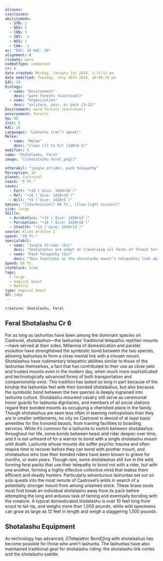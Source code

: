 ```yaml
---
aliases: 
cssclasses:
abilitymods:
  - STR: 2
  - DEX: 5
  - CON: 3
  - INT: -3
  - WIS: 1
  - CHA: -1
ac: "EAC: 18 KAC: 20"
alignment: N
climate: warm
combatType: combatant
cr: 6
date created: Monday, January 1st 2024, 3:13:12 pm
date modified: Tuesday, July 30th 2024, 10:08:20 pm
EAC: 18
Ecology:
  - name: "Environment"
    desc: "warm forests (Castrovel)"
  - name: "Organization"
    desc: "solitary, pair, or pack (3–12)"
Environment: warm forests (Castrovel)
environment: forests
hp: 90
Init: 5
KAC: 20
Languages: "Lashunta (can’t speak)"
Melee:
  - name: "Melee"
    desc: "claws +17 to hit (1d8+8 S)"
modifier: 5
name: "Shotalashu, Feral"
image: "[[shotalashu feral.png]]"

otherabil: "jungle strider, pack telepathy"
Perception: 18
planet: Castrovel
reach: "5 ft."
saves:
  - Fort: "+10 (`dice: 1d20+10`)"
  - Ref: "+10 (`dice: 1d20+10`)"
  - Will: "+5 (`dice: 1d20+5`)"
Senses: "[[darkvision]] 60 ft., [[low-light vision]]"
size: large
Skills:
  - Acrobatics: "+13 (`dice: 1d20+13`)"
  - Perception: "+18 (`dice: 1d20+18`)"
  - Stealth: "+13 (`dice: 1d20+13`)"
source: Alien Archive 2 
space: "10 ft."
specialabil:
  - name: "Jungle Strider (Ex)"
    desc: "Shotalashus are adept at traversing all forms of forest terrain. While in forest terrain, a shotalashu’s speed is not impeded by natural difficult terrain such as undergrowth."
  - name: "Pack Telepathy (Su)"
    desc: "This functions as the shotalashu mount’s telepathic link ability (see the shotalashu entry) except that instead of forming a bond with a single lashunta, a feral shotalashu can create a link with up to 5 other shotalashus in a process that requires no skill check but takes 1 year of close interaction rather than a single hour. When any member of a pack’s telepathic network dies, each other shotalashu directly linked to that creature is dazed for 1 round but takes no damage."
Speed: 60 ft.
statblock: true
tags:
  - large
  - magical beast
  - Neutral
type: magical beast
XP: 2400
---
```


```statblock
creature: Shotalashu, Feral
```

## Feral Shotalashu Cr 6

For as long as lashuntas have been among the dominant species on Castrovel, shotalashus—the lashuntas’ traditional telepathic reptilian mounts—have served at their sides. Millennia of domestication and parallel evolution have strengthened the symbiotic bond between the two species, allowing lashuntas to form a close mental link with a chosen mount.
Shotalashus have rudimentary telepathic abilities similar to those of the lashuntas themselves, a fact that has contributed to their use as close pets and trusted mounts even in the modern day, when much more sophisticated and technologically advanced forms of both transportation and companionship exist. This tradition has lasted so long in part because of the kinship the lashuntas feel with their bonded shotalashus, but also because the symbiotic bond between the two species is deeply ingrained into lashunta culture. Shotalashu-mounted cavalry still serve as ceremonial honor guards for lashunta dignitaries, and members of all social stations regard their bonded mounts as occupying a cherished place in the family. Though shotalashus are seen less often in teeming metropolises than they are in smaller settlements, no city on Castrovel is devoid of at least basic amenities for the honored beasts, from training facilities to boarding services.
While it’s common for a lashunta to switch between shotalashus throughout her life, some bonds between beast and rider deepen over time, and it is not unheard of for a warrior to bond with a single shotalashu mount until death. Lashunta whose mounts die suffer psychic trauma and often require time to recover before they can bond with another mount, and shotalashus who lose their bonded riders have been known to grieve for months, or even years.
Though rare, some shotalashus still live in the wild, forming feral packs that use their telepathy to bond not with a rider, but with one another, forming a highly effective collective mind that makes them efficient and deadly hunters. Particularly adventurous lashuntas set out on solo quests into the most remote of Castrovel’s wilds in search of a potentially stronger mount from among untamed stock. These brave souls must first break an individual shotalashu away from its pack before attempting the long and arduous task of taming and eventually bonding with the creature.
A typical domesticated shotalashu is over 10 feet long from snout to tail-tip, and weighs more than 1,000 pounds, while wild specimens can grow as large as 12 feet in length and weigh a staggering 1,500 pounds.

## Shotalashu Equipment

As technology has advanced, [[Telepathic Bond]]ing with shotalashus has become possible for those who aren’t lashunta. The lashuntas have also maintained traditional gear for shotalashu riding: the shotalashu link cortex and the shotalashu saddle.
